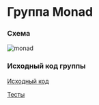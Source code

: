 # Группа Monad

### Схема

![monad](https://gitflic.ru/project/artemkorsakov/scalabook/blob/raw?file=images%2Fmonad.png&commit=a4c8148518969a2f727f2626c8fb8cf20ac4cdf0)

### Исходный код группы

[Исходный код](https://gitflic.ru/project/artemkorsakov/scalabook/file?file=examples%2Fsrc%2Fmain%2Fscala%2Ftypeclass%2Fmonad&plain=1)

[Тесты](https://gitflic.ru/project/artemkorsakov/scalabook/file?file=examples%2Fsrc%2Ftest%2Fscala%2Ftypeclass%2Fmonad)
